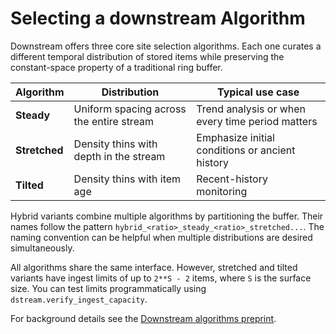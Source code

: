 # Selecting a downstream Algorithm

Downstream offers three core site selection algorithms.
Each one curates a different temporal distribution of stored items while preserving the constant-space property of a traditional ring buffer.

| Algorithm | Distribution | Typical use case |
|-----------|--------------|------------------|
| **Steady** | Uniform spacing across the entire stream | Trend analysis or when every time period matters |
| **Stretched** | Density thins with depth in the stream | Emphasize initial conditions or ancient history |
| **Tilted** | Density thins with item age | Recent-history monitoring |

Hybrid variants combine multiple algorithms by partitioning the buffer.
Their names follow the pattern `hybrid_<ratio>_steady_<ratio>_stretched...`.
The naming convention can be helpful when multiple distributions are desired simultaneously.

All algorithms share the same interface.
However, stretched and tilted variants have ingest limits of up to `2**S - 2` items, where `S` is the surface size.
You can test limits programmatically using `dstream.verify_ingest_capacity`.

For background details see the [Downstream algorithms preprint](https://doi.org/10.48550/arXiv.2409.06199).
